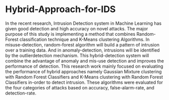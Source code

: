 # Hybrid-Approach-for-IDS
In the recent research, Intrusion Detection system in Machine Learning has given good detection and high accuracy on novel attacks.
The major purpose of this study is implementing a method that combines Random-Forest classification technique and K-Means clustering Algorithms. 
In misuse-detection, random-forest algorithm will build a pattern of intrusion over a training data. And in anomaly-detection, intrusions will be identified by the outlierdetection mechanism. 
This hybrid-detection system will combine the advantage of anomaly and mis-use detection and improves the performance of detection. 
This research work mainly focused on evaluating the performance of hybrid approaches namely Gaussian Mixture clustering with Random Forest Classifiers and K-Means clustering with Random Forest Classifiers in-order to detect intrusion. 
These algorithms were evaluated for the four categories of attacks based on accuracy, false-alarm-rate, and detection-rate.
